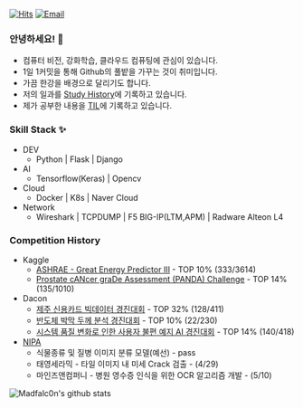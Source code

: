 [![Hits](https://hits.seeyoufarm.com/api/count/incr/badge.svg?url=https%3A%2F%2Fgithub.com%2Fmadfalc0n%2Fhit-counter&count_bg=%2379C83D&title_bg=%23494949&icon=&icon_color=%23E7E7E7&title=Today&edge_flat=false)](https://hits.seeyoufarm.com)
[![Email](https://img.shields.io/badge/Email-chadool116@naver.com-blue?style=flat-square&logo=gmail)](mailto:chadool116@naver.com)

### 안녕하세요! 👋

- 컴퓨터 비전, 강화학습, 클라우드 컴퓨팅에 관심이 있습니다.
- 1일 1커밋을 통해 Github의 풀밭을 가꾸는 것이 취미입니다.
- 가끔 한강을 배경으로 달리기도 합니다.
- 저의 일과를 [Study History](https://github.com/madfalc0n/study_history/tree/master/Madfalc0n)에 기록하고 있습니다.
- 제가 공부한 내용을 [TIL](https://github.com/madfalc0n/TIL)에 기록하고 있습니다.



### Skill Stack ✨

- DEV
  - Python | Flask | Django
- AI
  - Tensorflow(Keras) | Opencv
- Cloud 
  - Docker | K8s | Naver Cloud
- Network
  - Wireshark | TCPDUMP | F5 BIG-IP(LTM,APM) | Radware Alteon L4

### Competition History

- Kaggle
  - [ASHRAE - Great Energy Predictor III](https://www.kaggle.com/c/ashrae-energy-prediction) - TOP 10% (333/3614)
  - [Prostate cANcer graDe Assessment (PANDA) Challenge](https://www.kaggle.com/c/prostate-cancer-grade-assessment) - TOP 14% (135/1010)
- Dacon
  - [제주 신용카드 빅데이터 경진대회](https://dacon.io/competitions/official/235615/overview) - TOP 32% (128/411)
  - [반도체 박막 두께 분석 경진대회](https://dacon.io/competitions/official/235554/overview/) - TOP 10% (22/230)
  - [시스템 품질 변화로 인한 사용자 불편 예지 AI 경진대회](https://dacon.io/competitions/official/235687/overview/description/) - TOP 14% (140/418)
- [NIPA](https://ai-korea.kr/info/contestPost.do)
  - 식물종류 및 질병 이미지 분류 모델(예선) - pass
  - 태영세라믹 - 타일 이미지 내 미세 Crack 검출 - (4/29)
  - 마인즈앤컴퍼니 - 병원 영수증 인식을 위한 OCR 알고리즘 개발 - (5/10)



![Madfalc0n's github stats](https://github-readme-stats.vercel.app/api?username=madfalc0n&show_icons=true&theme=gradient&title_color=FFFFFF&icon_color=FFFFFF&text_color=FFFFFF&bg_color=DEG,4000FF,7401DF,DF01D7)

<!--
**madfalc0n/madfalc0n** is a ✨ _special_ ✨ repository because its `README.md` (this file) appears on your GitHub profile.

Here are some ideas to get you started:

- 🔭 I’m currently working on ...
- 🌱 I’m currently learning ...
- 👯 I’m looking to collaborate on ...
- 🤔 I’m looking for help with ...
- 💬 Ask me about ...
- 📫 How to reach me: ...
- 😄 Pronouns: ...
- ⚡ Fun fact: ...
-->
